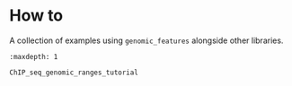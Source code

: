 # How to

A collection of examples using `genomic_features` alongside other libraries.

```{toctree}
:maxdepth: 1

ChIP_seq_genomic_ranges_tutorial
```
